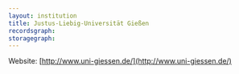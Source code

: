 ```yaml
---
layout: institution
title: Justus-Liebig-Universität Gießen
recordsgraph: 
storagegraph: 
---
```


Website: [http://www.uni-giessen.de/](http://www.uni-giessen.de/)
